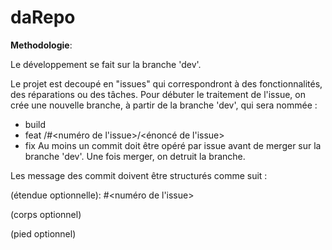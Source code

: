 # daRepo

**Methodologie**:

Le développement se fait sur la branche 'dev'.

Le projet est decoupé en "issues" qui correspondront à des fonctionnalités, des réparations ou des tâches. Pour débuter le traitement de l'issue, on crée une nouvelle branche, à partir de la branche 'dev', qui sera nommée :
- build
- feat   /#<numéro de l'issue>/<énoncé de l'issue>
- fix
Au moins un commit doit être opéré par issue avant de merger sur la branche 'dev'.
Une fois merger, on detruit la branche.

Les message des commit doivent être structurés comme suit :

<type>(étendue optionnelle): <description> #<numéro de l'issue>

(corps optionnel)

(pied optionnel)
